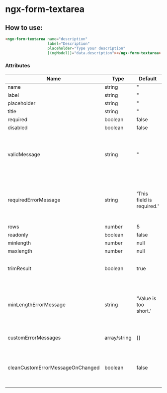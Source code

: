 # ngx-form-textarea

How to use:
-------------
```html
<ngx-form-textarea name="description"
                   label="Description"
                   placeholder="Type your description"
                   [(ngModel)]="data.description"></ngx-form-textarea>
```

### Attributes
Name | Type | Default | Description
---- | ---- | ------- | -----------
name | string | ''
label | string | ''
placeholder | string | ''
title | string | ''
required | boolean | false
disabled | boolean | false
validMessage | string | '' | Message display when current field is touched & valid
requiredErrorMessage | string | 'This field is required.' | Message display when current field is required & empty 
rows | number | 5 
readonly | boolean | false
minlength | number | null
maxlength | number | null
trimResult | boolean | true | true: the string output will be trim.
minLengthErrorMessage | string | 'Value is too short.' | Message display when length of output is less than min length
customErrorMessages | array/string | [] | Customer error message
cleanCustomErrorMessageOnChanged | boolean | false | Clean custom error message when data is changed
